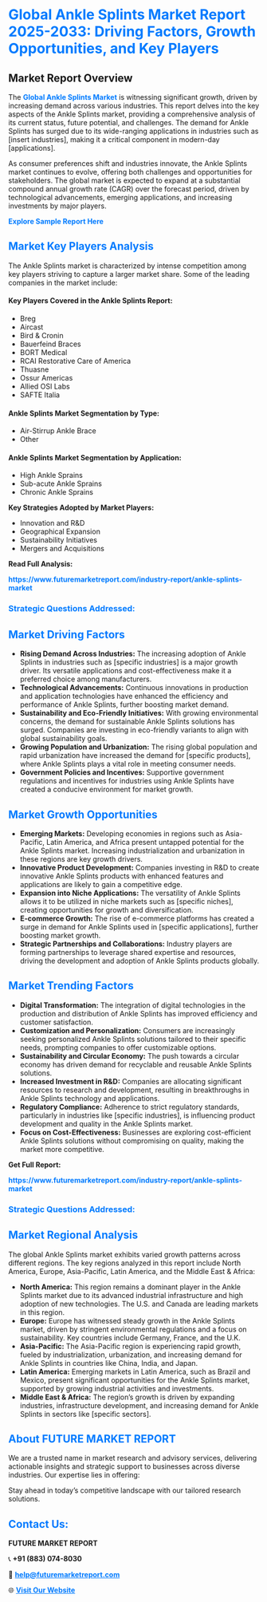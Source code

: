 <h1 style="color: #007BFF;">Global Ankle Splints Market Report 2025-2033: Driving Factors, Growth Opportunities, and Key Players</h1>

<section id="overview">
<h2>Market Report Overview</h2>
<p>The <a href="https://www.futuremarketreport.com/industry-report/ankle-splints-market" style="color: #007BFF; text-decoration: none;"><strong>Global Ankle Splints Market</strong></a> is witnessing significant growth, driven by increasing demand across various industries. This report delves into the key aspects of the Ankle Splints market, providing a comprehensive analysis of its current status, future potential, and challenges. The demand for Ankle Splints has surged due to its wide-ranging applications in industries such as [insert industries], making it a critical component in modern-day [applications].</p>
<p>As consumer preferences shift and industries innovate, the Ankle Splints market continues to evolve, offering both challenges and opportunities for stakeholders. The global market is expected to expand at a substantial compound annual growth rate (CAGR) over the forecast period, driven by technological advancements, emerging applications, and increasing investments by major players.</p>
</section>

<section id="overview">
<p><a href="https://www.futuremarketreport.com/request-sample/reportId=57315" style="color: #007BFF; text-decoration: none;"><strong>Explore Sample Report Here</strong></a></p>
</section>

<section id="key-players">
<h2 style="color: #007BFF;">Market Key Players Analysis</h2>
<p>The Ankle Splints market is characterized by intense competition among key players striving to capture a larger market share. Some of the leading companies in the market include:</p>
<h4>Key Players Covered in the Ankle Splints Report:</h4>
<ul><li>Breg</li><li>Aircast</li><li>Bird &amp; Cronin</li><li>Bauerfeind Braces</li><li>BORT Medical</li><li>RCAI Restorative Care of America</li><li>Thuasne</li><li>Ossur Americas</li><li>Allied OSI Labs</li><li>SAFTE Italia</li></ul>
<h4>Ankle Splints Market Segmentation by Type:</h4>
<ul><li>Air-Stirrup Ankle Brace</li><li>Other</li></ul>

<h4>Ankle Splints Market Segmentation by Application:</h4>
<ul><li>High Ankle Sprains</li><li>Sub-acute Ankle Sprains</li><li>Chronic Ankle Sprains</li></ul>
<p><strong>Key Strategies Adopted by Market Players:</strong></p>
<ul>
<li>Innovation and R&D</li>
<li>Geographical Expansion</li>
<li>Sustainability Initiatives</li>
<li>Mergers and Acquisitions</li>
</ul>
</section>

<section>
<p><strong>Read Full Analysis: </strong></p><a href="https://www.futuremarketreport.com/industry-report/ankle-splints-market" style="color: #007BFF; text-decoration: none;"><strong>https://www.futuremarketreport.com/industry-report/ankle-splints-market</strong></a>
<h3 style="color: #007BFF;">Strategic Questions Addressed:</h3>
</section>

<section id="driving-factors">
<h2 style="color: #007BFF;">Market Driving Factors</h2>
<ul>
<li><strong>Rising Demand Across Industries:</strong> The increasing adoption of Ankle Splints in industries such as [specific industries] is a major growth driver. Its versatile applications and cost-effectiveness make it a preferred choice among manufacturers.</li>
<li><strong>Technological Advancements:</strong> Continuous innovations in production and application technologies have enhanced the efficiency and performance of Ankle Splints, further boosting market demand.</li>
<li><strong>Sustainability and Eco-Friendly Initiatives:</strong> With growing environmental concerns, the demand for sustainable Ankle Splints solutions has surged. Companies are investing in eco-friendly variants to align with global sustainability goals.</li>
<li><strong>Growing Population and Urbanization:</strong> The rising global population and rapid urbanization have increased the demand for [specific products], where Ankle Splints plays a vital role in meeting consumer needs.</li>
<li><strong>Government Policies and Incentives:</strong> Supportive government regulations and incentives for industries using Ankle Splints have created a conducive environment for market growth.</li>
</ul>
</section>

<section id="growth-opportunities">
<h2 style="color: #007BFF;">Market Growth Opportunities</h2>
<ul>
<li><strong>Emerging Markets:</strong> Developing economies in regions such as Asia-Pacific, Latin America, and Africa present untapped potential for the Ankle Splints market. Increasing industrialization and urbanization in these regions are key growth drivers.</li>
<li><strong>Innovative Product Development:</strong> Companies investing in R&D to create innovative Ankle Splints products with enhanced features and applications are likely to gain a competitive edge.</li>
<li><strong>Expansion into Niche Applications:</strong> The versatility of Ankle Splints allows it to be utilized in niche markets such as [specific niches], creating opportunities for growth and diversification.</li>
<li><strong>E-commerce Growth:</strong> The rise of e-commerce platforms has created a surge in demand for Ankle Splints used in [specific applications], further boosting market growth.</li>
<li><strong>Strategic Partnerships and Collaborations:</strong> Industry players are forming partnerships to leverage shared expertise and resources, driving the development and adoption of Ankle Splints products globally.</li>
</ul>
</section>

<section id="trending-factors">
<h2 style="color: #007BFF;">Market Trending Factors</h2>
<ul>
<li><strong>Digital Transformation:</strong> The integration of digital technologies in the production and distribution of Ankle Splints has improved efficiency and customer satisfaction.</li>
<li><strong>Customization and Personalization:</strong> Consumers are increasingly seeking personalized Ankle Splints solutions tailored to their specific needs, prompting companies to offer customizable options.</li>
<li><strong>Sustainability and Circular Economy:</strong> The push towards a circular economy has driven demand for recyclable and reusable Ankle Splints solutions.</li>
<li><strong>Increased Investment in R&D:</strong> Companies are allocating significant resources to research and development, resulting in breakthroughs in Ankle Splints technology and applications.</li>
<li><strong>Regulatory Compliance:</strong> Adherence to strict regulatory standards, particularly in industries like [specific industries], is influencing product development and quality in the Ankle Splints market.</li>
<li><strong>Focus on Cost-Effectiveness:</strong> Businesses are exploring cost-efficient Ankle Splints solutions without compromising on quality, making the market more competitive.</li>
</ul>
</section>

<section>
<p><strong>Get Full Report: </strong></p><a href="https://www.futuremarketreport.com/industry-report/ankle-splints-market" style="color: #007BFF; text-decoration: none;"><strong>https://www.futuremarketreport.com/industry-report/ankle-splints-market</strong></a>
<h3 style="color: #007BFF;">Strategic Questions Addressed:</h3>
</section>


<section id="regional-analysis">
<h2 style="color: #007BFF;">Market Regional Analysis</h2>
<p>The global Ankle Splints market exhibits varied growth patterns across different regions. The key regions analyzed in this report include North America, Europe, Asia-Pacific, Latin America, and the Middle East & Africa:</p>
<ul>
<li><strong>North America:</strong> This region remains a dominant player in the Ankle Splints market due to its advanced industrial infrastructure and high adoption of new technologies. The U.S. and Canada are leading markets in this region.</li>
<li><strong>Europe:</strong> Europe has witnessed steady growth in the Ankle Splints market, driven by stringent environmental regulations and a focus on sustainability. Key countries include Germany, France, and the U.K.</li>
<li><strong>Asia-Pacific:</strong> The Asia-Pacific region is experiencing rapid growth, fueled by industrialization, urbanization, and increasing demand for Ankle Splints in countries like China, India, and Japan.</li>
<li><strong>Latin America:</strong> Emerging markets in Latin America, such as Brazil and Mexico, present significant opportunities for the Ankle Splints market, supported by growing industrial activities and investments.</li>
<li><strong>Middle East & Africa:</strong> The region’s growth is driven by expanding industries, infrastructure development, and increasing demand for Ankle Splints in sectors like [specific sectors].</li>
</ul>
</section>

<footer>
<h2 style="color: #007BFF;">About FUTURE MARKET REPORT</h2>
<p>We are a trusted name in market research and advisory services, delivering actionable insights and strategic support to businesses across diverse industries. Our expertise lies in offering:</p>

<p>Stay ahead in today’s competitive landscape with our tailored research solutions.</p>

<h2 style="color: #007BFF;">Contact Us:</h2>
<p><strong>FUTURE MARKET REPORT</strong></p>
<p>📞 <strong>+91 (883) 074-8030</strong></p>
<p>📧 <strong><a href="mailto:help@futuremarketreport.com" style="color: #007BFF;">help@futuremarketreport.com</a></strong></p>
<p>🌐 <strong><a href="https://www.futuremarketreport.com/" style="color: #007BFF;">Visit Our Website</a></strong></p>
</footer>